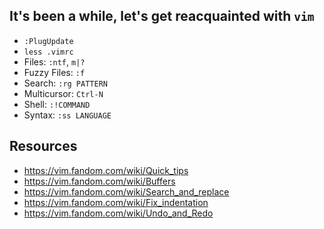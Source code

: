 ## It's been a while, let's get reacquainted with `vim`
- `:PlugUpdate`
- `less .vimrc`
- Files: `:ntf`, `m|?`
- Fuzzy Files: `:f`
- Search: `:rg PATTERN`
- Multicursor: `Ctrl-N`
- Shell: `:!COMMAND`
- Syntax: `:ss LANGUAGE`

## Resources
- https://vim.fandom.com/wiki/Quick_tips
- https://vim.fandom.com/wiki/Buffers
- https://vim.fandom.com/wiki/Search_and_replace
- https://vim.fandom.com/wiki/Fix_indentation
- https://vim.fandom.com/wiki/Undo_and_Redo
